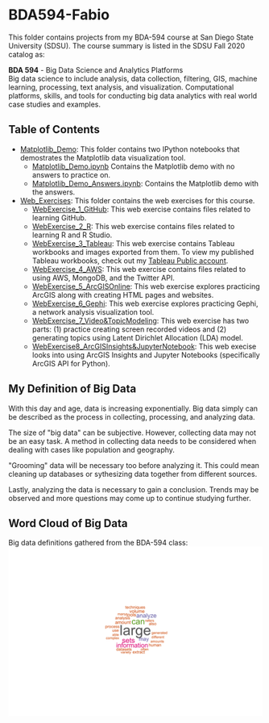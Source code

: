 # BDA594-Fabio
This folder contains projects from my BDA-594 course at San Diego State University (SDSU). The course summary is listed in the SDSU Fall 2020 catalog as:

**BDA 594** - Big Data Science and Analytics Platforms<br>
Big data science to include analysis, data collection, filtering, GIS, machine learning, processing, text analysis, and visualization. Computational platforms, skills, and tools for conducting big data analytics with real world case studies and examples.

## Table of Contents
- [Matplotlib_Demo](https://github.com/ohkaaaaay/BDA594-Fabio/tree/master/Matplotlib_Demo): This folder contains two IPython notebooks that demostrates the Matplotlib data visualization tool.
  - [Matplotlib_Demo.ipynb](https://github.com/ohkaaaaay/BDA594-Fabio/blob/master/Matplotlib_Demo/Matplotlib_Demo.ipynb) Contains the Matplotlib demo with no answers to practice on.
  - [Matplotlib_Demo_Answers.ipynb](https://github.com/ohkaaaaay/BDA594-Fabio/blob/master/Matplotlib_Demo/Matplotlib_Demo_Answers.ipynb): Contains the Matplotlib demo with the answers.
- [Web_Exercises](https://github.com/ohkaaaaay/BDA594-Fabio/tree/master/Web_Exercises): This folder contains the web exercises for this course.
  - [WebExercise_1_GitHub](https://github.com/ohkaaaaay/BDA594-Fabio/tree/master/Web_Exercises/WebExercise1_GitHub): This web exercise contains files related to learning GitHub.
  - [WebExercise_2_R](https://github.com/ohkaaaaay/BDA594-Fabio/tree/master/Web_Exercises/WebExercise2_R): This web exercise contains files related to learning R and R Studio.
  - [WebExercise_3_Tableau](https://github.com/ohkaaaaay/BDA594-Fabio/tree/master/Web_Exercises/WebExercise3_Tableau): This web exercise contains Tableau workbooks and images exported from them. To view my published Tableau workbooks, check out my [Tableau Public account](https://public.tableau.com/profile/elizabeth.fabio#!/).
  - [WebExercise_4_AWS](https://github.com/ohkaaaaay/BDA594-Fabio/tree/master/Web_Exercises/WebExercise4_AWS): This web exercise contains files related to using AWS, MongoDB, and the Twitter API. 
  - [WebExercise_5_ArcGISOnline](https://github.com/ohkaaaaay/BDA594-Fabio/tree/master/Web_Exercises/WebExercise5_ArcGISOnline): This web exercise explores practicing ArcGIS along with creating HTML pages and websites.
  - [WebExercise_6_Gephi](https://github.com/ohkaaaaay/BDA594-Fabio/tree/master/Web_Exercises/WebExercise6_Gephi): This web exercise explores practicing Gephi, a network analysis visualization tool.
  - [WebExercise_7_Video&TopicModeling](https://github.com/ohkaaaaay/BDA594-Fabio/tree/master/Web_Exercises/WebExercise7_TopicModel%26Video): This web exercise has two parts: (1) practice creating screen recorded videos and (2) generating topics using Latent Dirichlet Allocation (LDA) model.
  - [WebExercise8_ArcGISInsights&JupyterNotebook](https://github.com/ohkaaaaay/BDA594-Fabio/tree/master/Web_Exercises/WebExercise8_ArcGISInsights%26JupyterNotebook): This web execise looks into using ArcGIS Insights and Jupyter Notebooks (specifically ArcGIS API for Python).

## My Definition of Big Data
With this day and age, data is increasing exponentially. Big data simply can be described as the process in collecting, processing, and analyzing data.

The size of "big data" can be subjective. However, collecting data may not be an easy task. A method in collecting data needs to be considered when dealing with cases like population and geography.<br>

"Grooming" data will be necessary too before analyzing it. This could mean cleaning up databases or sythesizing data together from different sources.<br>

Lastly, analyzing the data is necessary to gain a conclusion. Trends may be observed and more questions may come up to continue studying further.

## Word Cloud of Big Data
Big data definitions gathered from the BDA-594 class:
![BigData-Definition-V2.png](https://github.com/ohkaaaaay/BDA594-Fabio/blob/master/Web_Exercises/WebExercise2_R/BigData-Definition-V2.png)
